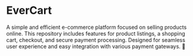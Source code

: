 # EverCart
A simple and efficient e-commerce platform focused on selling products online. This repository includes features for product listings, a shopping cart, checkout, and secure payment processing. Designed for seamless user experience and easy integration with various payment gateways. 🚀
